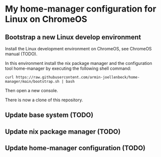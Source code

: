 # My home-manager configuration for Linux on ChromeOS

## Bootstrap a new Linux develop environment

Install the Linux development environment on ChromeOS,
see ChromeOS manual (TODO).

In this environment install the nix package manager and
the configuration tool home-manager by executing the following
shell command:
```
curl https://raw.githubusercontent.com/armin-joellenbeck/home-manager/main/bootstrap.sh | bash
```

Then open a new console.

There is now a clone of this repository.

## Update base system (TODO)

## Update nix package manager (TODO)

## Update home-manager configuration (TODO)

